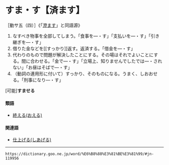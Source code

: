 # すま・す【済ます】

［動サ五（四）］《「[澄ます](https://dictionary.goo.ne.jp/word/%E6%BE%84%E3%81%BE%E3%81%99/#jn-119957)」と同語源》
1. なすべき物事を全部してしまう。「食事を―・す」「支払いを―・す」「引き継ぎを―・す」
2. 借りた金などを[[すっかり]]返す。返済する。「借金を―・す」
3. 代わりのもので問題が解決したことにする。その場はそれでよいことにする。間に合わせる。「金で―・す」「立場上、知りませんでしたでは―・されない」「お昼はそばで―・す」
4. （動詞の連用形に付いて）すっかり、そのものになる。うまく、しおおせる。「刑事になり―・す」
    

\[可能\]**すませる**

#### 類語

-   [終える(おえる)](https://dictionary.goo.ne.jp/word/%E7%B5%82%E3%81%88%E3%82%8B/#jn-28122)

#### 関連語

-   [仕上げる(しあげる)](https://dictionary.goo.ne.jp/word/%E4%BB%95%E4%B8%8A%E3%81%92%E3%82%8B/#jn-92591)

---
`https://dictionary.goo.ne.jp/word/%E6%B8%88%E3%81%BE%E3%81%99/#jn-119956`